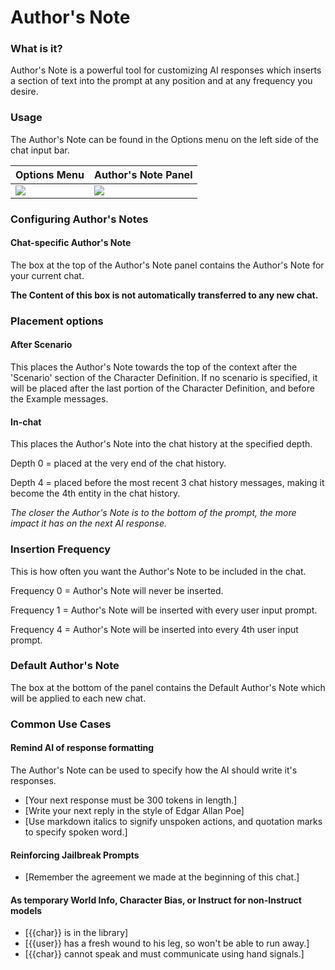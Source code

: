 # Author's Note

### What is it?

Author's Note is a powerful tool for customizing AI responses which inserts a section of text into the prompt at any position and at any frequency you desire.

### Usage

The Author's Note can be found in the Options menu on the left side of the chat input bar.

| Options Menu | Author's Note Panel |
---------------|---------------------|
|![](https://github.com/SillyTavern/SillyTavern/assets/124905043/12a55c55-c176-4236-b1c2-39eb2850fe0f) | ![](https://github.com/SillyTavern/SillyTavern/assets/124905043/207c0549-8515-4b83-9c9a-a1fdd8153ea8)|

### Configuring Author's Notes

#### Chat-specific Author's Note

The box at the top of the Author's Note panel contains the Author's Note for your current chat.

**The Content of this box is not automatically transferred to any new chat.**

### Placement options

#### After Scenario

This places the Author's Note towards the top of the context after the 'Scenario' section of the Character Definition. If no scenario is specified, it will be placed after the last portion of the Character Definition, and before the Example messages.

#### In-chat

This places the Author's Note into the chat history at the specified depth.

Depth 0 = placed at the very end of the chat history.

Depth 4 = placed before the most recent 3 chat history messages, making it become the 4th entity in the chat history.

_The closer the Author's Note is to the bottom of the prompt, the more impact it has on the next AI response._

### Insertion Frequency

This is how often you want the Author's Note to be included in the chat.

Frequency 0 = Author's Note will never be inserted.

Frequency 1 = Author's Note will be inserted with every user input prompt.

Frequency 4 = Author's Note will be inserted into every 4th user input prompt.

### Default Author's Note

The box at the bottom of the panel contains the Default Author's Note which will be applied to each new chat.

### Common Use Cases

#### Remind AI of response formatting

The Author's Note can be used to specify how the AI should write it's responses.

- [Your next response must be 300 tokens in length.]
- [Write your next reply in the style of Edgar Allan Poe]
- [Use markdown italics to signify unspoken actions, and quotation marks to specify spoken word.]

#### Reinforcing Jailbreak Prompts

- [Remember the agreement we made at the beginning of this chat.]

#### As temporary World Info, Character Bias, or Instruct for non-Instruct models

- [\{\{char\}\} is in the library]
- [\{\{user\}\} has a fresh wound to his leg, so won't be able to run away.]
- [\{\{char\}\} cannot speak and must communicate using hand signals.]
